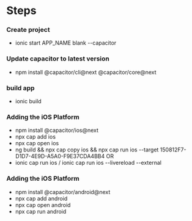 # Steps

### Create project

- ionic start APP_NAME blank --capacitor

### Update capacitor to latest version

- npm install @capacitor/cli@next @capacitor/core@next

### build app

- ionic build

### Adding the iOS Platform

- npm install @capacitor/ios@next
- npx cap add ios
- npx cap open ios
- ng build && npx cap copy ios && npx cap run ios --target 150812F7-D1D7-4E9D-A5A0-F9E37CDA4BB4
  OR
- ionic cap run ios / ionic cap run ios --livereload --external

### Adding the iOS Platform

- npm install @capacitor/android@next
- npx cap add android
- npx cap open android
- npx cap run android
